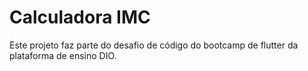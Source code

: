 # Calculadora IMC
Este projeto faz parte do desafio de código do bootcamp de flutter da plataforma de ensino DIO.
